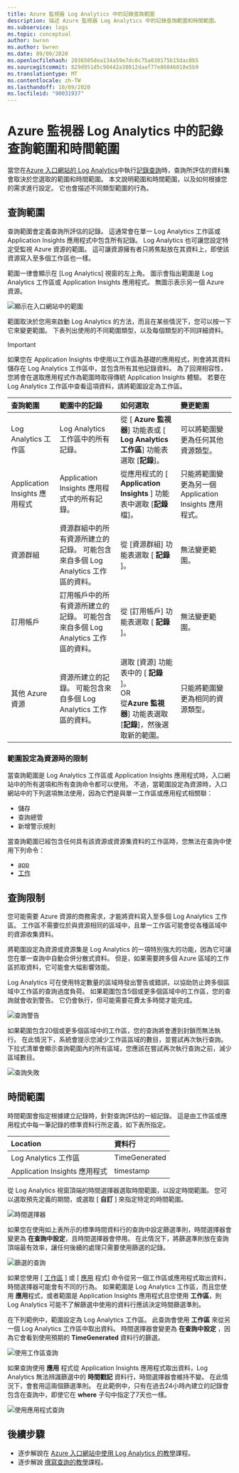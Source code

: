 ```yaml
---
title: Azure 監視器 Log Analytics 中的記錄查詢範圍
description: 描述 Azure 監視器 Log Analytics 中的記錄查詢範圍和時間範圍。
ms.subservice: logs
ms.topic: conceptual
author: bwren
ms.author: bwren
ms.date: 09/09/2020
ms.openlocfilehash: 2036505dea134a59e7dc0c75a030175b15dac0b5
ms.sourcegitcommit: 829d951d5c90442a38012daaf77e86046018e5b9
ms.translationtype: MT
ms.contentlocale: zh-TW
ms.lasthandoff: 10/09/2020
ms.locfileid: "90031937"
---
```

# <a name="log-query-scope-and-time-range-in-azure-monitor-log-analytics"></a>Azure 監視器 Log Analytics 中的記錄查詢範圍和時間範圍
當您在[Azure 入口網站的 Log Analytics](get-started-portal.md)中執行[記錄查詢](log-query-overview.md)時，查詢所評估的資料集會取決於您選取的範圍和時間範圍。 本文說明範圍和時間範圍，以及如何根據您的需求進行設定。 它也會描述不同類型範圍的行為。


## <a name="query-scope"></a>查詢範圍
查詢範圍會定義查詢所評估的記錄。 這通常會在單一 Log Analytics 工作區或 Application Insights 應用程式中包含所有記錄。 Log Analytics 也可讓您設定特定受監視 Azure 資源的範圍。 這可讓資源擁有者只將焦點放在其資料上，即使該資源寫入至多個工作區也一樣。

範圍一律會顯示在 [Log Analytics] 視窗的左上角。 圖示會指出範圍是 Log Analytics 工作區或 Application Insights 應用程式。 無圖示表示另一個 Azure 資源。

![顯示在入口網站中的範圍](media/scope/scope.png)

範圍取決於您用來啟動 Log Analytics 的方法，而且在某些情況下，您可以按一下它來變更範圍。 下表列出使用的不同範圍類型，以及每個類型的不同詳細資料。

> [!IMPORTANT]
> 如果您在 Application Insights 中使用以工作區為基礎的應用程式，則會將其資料儲存在 Log Analytics 工作區中，並包含所有其他記錄資料。 為了回溯相容性，您將會在選取應用程式作為範圍時取得傳統 Application Insights 體驗。 若要在 Log Analytics 工作區中查看這項資料，請將範圍設定為工作區。

| 查詢範圍 | 範圍中的記錄 | 如何選取 | 變更範圍 |
|:---|:---|:---|:---|
| Log Analytics 工作區 | Log Analytics 工作區中的所有記錄。 | 從 [ **Azure 監視器**] 功能表或 [ **Log Analytics 工作區**] 功能表選取 [**記錄**]。  | 可以將範圍變更為任何其他資源類型。 |
| Application Insights 應用程式 | Application Insights 應用程式中的所有記錄。 | 從應用程式的 [ **Application Insights** ] 功能表中選取 [**記錄**檔]。 | 只能將範圍變更為另一個 Application Insights 應用程式。 |
| 資源群組 | 資源群組中的所有資源所建立的記錄。 可能包含來自多個 Log Analytics 工作區的資料。 | 從 [資源群組] 功能表選取 [ **記錄** ]。 | 無法變更範圍。|
| 訂用帳戶 | 訂用帳戶中的所有資源所建立的記錄。 可能包含來自多個 Log Analytics 工作區的資料。 | 從 [訂用帳戶] 功能表選取 [ **記錄** ]。   | 無法變更範圍。 |
| 其他 Azure 資源 | 資源所建立的記錄。 可能包含來自多個 Log Analytics 工作區的資料。  | 選取 [資源] 功能表中的 [ **記錄** ]。<br>OR<br>從**Azure 監視器**] 功能表選取 [**記錄**]，然後選取新的範圍。 | 只能將範圍變更為相同的資源類型。 |

### <a name="limitations-when-scoped-to-a-resource"></a>範圍設定為資源時的限制

當查詢範圍是 Log Analytics 工作區或 Application Insights 應用程式時，入口網站中的所有選項和所有查詢命令都可以使用。 不過，當範圍設定為資源時，入口網站中的下列選項無法使用，因為它們是與單一工作區或應用程式相關聯：

- 儲存
- 查詢總管
- 新增警示規則

當查詢範圍已經包含任何具有該資源或資源集資料的工作區時，您無法在查詢中使用下列命令：

- [app](app-expression.md)
- [工作](workspace-expression.md)
 

## <a name="query-limits"></a>查詢限制
您可能需要 Azure 資源的商務需求，才能將資料寫入至多個 Log Analytics 工作區。 工作區不需要位於與資源相同的區域中，且單一工作區可能會從各種區域中的資源收集資料。  

將範圍設定為資源或資源集是 Log Analytics 的一項特別強大的功能，因為它可讓您在單一查詢中自動合併分散式資料。 但是，如果需要跨多個 Azure 區域的工作區抓取資料，它可能會大幅影響效能。

Log Analytics 可在使用特定數量的區域時發出警告或錯誤，以協助防止跨多個區域中工作區的查詢過度負荷。 如果範圍包含5個或更多個區域中的工作區，您的查詢就會收到警告。 它仍會執行，但可能需要花費太多時間才能完成。

![查詢警告](media/scope/query-warning.png)

如果範圍包含20個或更多個區域中的工作區，您的查詢將會遭到封鎖而無法執行。 在此情況下，系統會提示您減少工作區區域的數目，並嘗試再次執行查詢。 下拉式清單會顯示查詢範圍內的所有區域，您應該在嘗試再次執行查詢之前，減少區域數目。

![查詢失敗](media/scope/query-failed.png)


## <a name="time-range"></a>時間範圍
時間範圍會指定根據建立記錄時，針對查詢評估的一組記錄。 這是由工作區或應用程式中每一筆記錄的標準資料行所定義，如下表所指定。

| Location | 資料行 |
|:---|:---|
| Log Analytics 工作區          | TimeGenerated |
| Application Insights 應用程式 | timestamp     |

從 Log Analytics 視窗頂端的時間選擇器選取時間範圍，以設定時間範圍。  您可以選取預先定義的期間，或選取 [ **自訂** ] 來指定特定的時間範圍。

![時間選擇器](media/scope/time-picker.png)

如果您在使用如上表所示的標準時間資料行的查詢中設定篩選準則，時間選擇器會變更為 **在查詢中設定**，且時間選擇器會停用。 在此情況下，將篩選準則放在查詢頂端最有效率，讓任何後續的處理只需要使用篩選的記錄。

![篩選的查詢](media/scope/query-filtered.png)

如果您使用 [ [工作區](workspace-expression.md) ] 或 [ [應用](app-expression.md) 程式] 命令從另一個工作區或應用程式取出資料，時間選擇器可能會有不同的行為。 如果範圍是 Log Analytics 工作區，而且您使用 **應用**程式，或者範圍是 Application Insights 應用程式且您使用 **工作區**，則 Log Analytics 可能不了解篩選中使用的資料行應該決定時間篩選準則。

在下列範例中，範圍設定為 Log Analytics 工作區。  此查詢會使用 **工作區** 來從另一個 Log Analytics 工作區中取出資料。 時間選擇器會變更為 **在查詢中設定** ，因為它會看到使用預期的 **TimeGenerated** 資料行的篩選。

![使用工作區查詢](media/scope/query-workspace.png)

如果查詢使用 **應用** 程式從 Application Insights 應用程式取出資料，Log Analytics 無法辨識篩選中的 **時間戳記** 資料行，時間選擇器會維持不變。 在此情況下，會套用這兩個篩選準則。 在此範例中，只有在過去24小時內建立的記錄會包含在查詢中，即使它在 **where** 子句中指定了7天也一樣。

![使用應用程式查詢](media/scope/query-app.png)

## <a name="next-steps"></a>後續步驟

- 逐步解說在 [Azure 入口網站中使用 Log Analytics 的教學](get-started-portal.md)課程。
- 逐步解說 [撰寫查詢的教學](get-started-queries.md)課程。